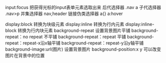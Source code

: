 input:focus 把获得光标的input表单元素选取出来
后代选择器 .nav a
子代选择器 .nav>p
并集选择器  nav,header
链接伪类选择器  a{} a:hover

display:block  转换为块级元素
display:inline  转换为行内元素
display:inline-block  转换为行内块元素
background-repeat  设置背景图片平铺
background-repeat：no repeat  不平铺
background-repeat：repeat 平铺
background-repeat：repeat-x沿x轴平铺
background-repeat：repeat-y沿y轴平铺
background-image:url(图片) 设置背景图片
background-position:x y  可以改变图片在背景中的位置